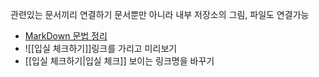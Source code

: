 관련있는 문서끼리 연결하기
	문서뿐만 아니라 내부 저장소의 그림, 파일도 연결가능
- [MarkDown 문법 정리](MarkDown%20문법%20정리.md) 
- ![[입실 체크하기]]링크를 가리고 미리보기
- [[입실 체크하기|입실 체크]] 보이는 링크명을 바꾸기